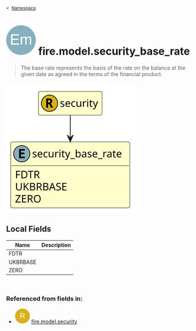 <sub>&lt;&nbsp; [Namespace](index.md)</sub>
# <img src='images/enumType-lg.svg'/> fire.model.security_base_rate
>  
>The base rate represents the basis of the rate on the balance at the given date as agreed in the terms of the financial product.
> 
<img src='images/fire.model.security_base_rate.svg'/>


## Local Fields


| Name        | Description |
| ----------- | ----------- |
| FDTR |   |
| UKBRBASE |   |
| ZERO |   |

<br/>

### Referenced from fields in:
- <img src='images/recordType.svg'/> [fire.model.security](UDT-fire.model.security.md)
